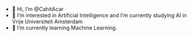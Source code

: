 - 👋 Hi, I’m @CahitAcar
- 👀 I’m interested in Artificial Intelligence and I'm currently studying AI in Vrije Universiteit Amsterdam
- 🌱 I’m currently learning Machine Learning.

<!---
CihatAcar/CihatAcar is a ✨ special ✨ repository because its `README.md` (this file) appears on your GitHub profile.
You can click the Preview link to take a look at your changes.
--->
